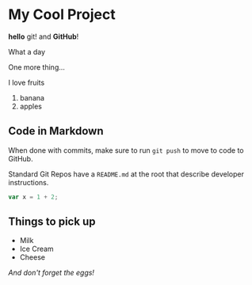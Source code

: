 # My Cool Project
**hello** git\! and **GitHub**\!

What a day

One more thing...

I love fruits
1. banana
1. apples

## Code in Markdown

When done with commits, make sure to run `git push` to move to code to GitHub.

Standard Git Repos have a `README.md` at the root that describe developer instructions.

```js
var x = 1 + 2;
```
## Things to pick up
* Milk
* Ice Cream
* Cheese

_And don't forget the eggs!_